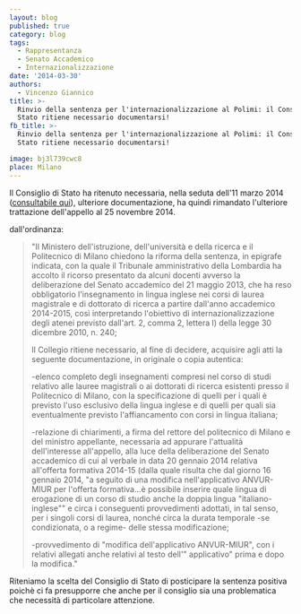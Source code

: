 ```yaml
---
layout: blog
published: true
category: blog
tags:
  - Rappresentanza
  - Senato Accademico
  - Internazionalizzazione
date: '2014-03-30'
authors:
  - Vincenzo Giannico
title: >-
  Rinvio della sentenza per l'internazionalizzazione al Polimi: il Consiglio di
  Stato ritiene necessario documentarsi!
fb_title: >-
  Rinvio della sentenza per l'internazionalizzazione al Polimi: il Consiglio di
  Stato ritiene necessario documentarsi!

image: bj3l739cwc8
place: Milano
---
```


Il Consiglio di Stato ha ritenuto necessaria, nella seduta dell'11 marzo 2014 ([consultabile qui](http://www.giustizia-amministrativa.it/DocumentiGA/Consiglio%20di%20Stato/Sezione%206/2013/201305151/Provvedimenti/201401779_18.XML)), ulteriore documentazione, ha quindi rimandato l'ulteriore trattazione dell'appello al 25 novembre 2014.

dall'ordinanza:

> "Il Ministero dell'istruzione, dell'università e della ricerca e il Politecnico di Milano chiedono la riforma della sentenza, in epigrafe indicata, con la quale il Tribunale amministrativo della Lombardia ha accolto il ricorso presentato da alcuni docenti avverso la deliberazione del Senato accademico del 21 maggio 2013, che ha reso obbligatorio l'insegnamento in lingua inglese nei corsi di laurea magistrale e di dottorato di ricerca a partire dall'anno accademico 2014-2015, così interpretando l'obiettivo di internazionalizzazione degli atenei previsto dall'art. 2, comma 2, lettera l) della legge 30 dicembre 2010, n. 240;  
>   
>   
> Il Collegio ritiene necessario, al fine di decidere, acquisire agli atti la seguente documentazione, in originale o copia autentica:   
>   
> -elenco completo degli insegnamenti compresi nel corso di studi relativo alle lauree magistrali o ai dottorati di ricerca esistenti presso il Politecnico di Milano, con la specificazione di quelli per i quali è previsto l'uso esclusivo della lingua inglese e di quelli per quali sia eventualmente previsto l'affiancamento con corsi in lingua italiana;  
>   
> -relazione di chiarimenti, a firma del rettore del politecnico di Milano e del ministro appellante, necessaria ad appurare l'attualità dell'interesse all'appello, alla luce della deliberazione del Senato accademico di cui al verbale in data 20 gennaio 2014 relativa all'offerta formativa 2014-15 (dalla quale risulta che dal giorno 16 gennaio 2014, "a seguito di una modifica nell'applicativo ANVUR-MIUR per l'offerta formativa...è possibile inserire quale lingua di erogazione di un corso di studio anche la doppia lingua "italiano-inglese"" e circa i conseguenti provvedimenti adottati, in tal senso, per i singoli corsi di laurea, nonché circa la durata temporale -se condizionata, o a regime- delle stessa modificazione;  
>   
> -provvedimento di "modifica dell'applicativo ANVUR-MIUR", con i relativi allegati anche relativi al testo dell'" applicativo" prima e dopo la modifica."

Riteniamo la scelta del Consiglio di Stato di posticipare la sentenza positiva poichè ci fa presupporre che anche per il consiglio sia una problematica che necessità di particolare attenzione.
